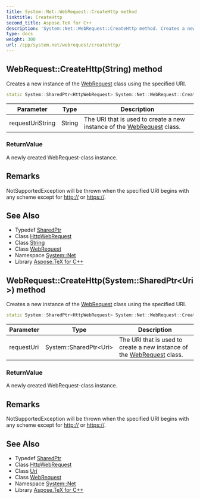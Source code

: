 ```yaml
---
title: System::Net::WebRequest::CreateHttp method
linktitle: CreateHttp
second_title: Aspose.TeX for C++
description: 'System::Net::WebRequest::CreateHttp method. Creates a new instance of the WebRequest class using the specified URI in C++.'
type: docs
weight: 300
url: /cpp/system.net/webrequest/createhttp/
---
```

## WebRequest::CreateHttp(String) method


Creates a new instance of the [WebRequest](../) class using the specified URI.

```cpp
static System::SharedPtr<HttpWebRequest> System::Net::WebRequest::CreateHttp(String requestUriString)
```


| Parameter | Type | Description |
| --- | --- | --- |
| requestUriString | String | The URI that is used to create a new instance of the [WebRequest](../) class. |

### ReturnValue

A newly created WebRequest-class instance.
## Remarks



NotSupportedException will be thrown when the specified URI begins with any scheme except for [http://](http://) or [https://](https://). 

## See Also

* Typedef [SharedPtr](../../../system/sharedptr/)
* Class [HttpWebRequest](../../httpwebrequest/)
* Class [String](../../../system/string/)
* Class [WebRequest](../)
* Namespace [System::Net](../../)
* Library [Aspose.TeX for C++](../../../)
## WebRequest::CreateHttp(System::SharedPtr\<Uri\>) method


Creates a new instance of the [WebRequest](../) class using the specified URI.

```cpp
static System::SharedPtr<HttpWebRequest> System::Net::WebRequest::CreateHttp(System::SharedPtr<Uri> requestUri)
```


| Parameter | Type | Description |
| --- | --- | --- |
| requestUri | System::SharedPtr\<Uri\> | The URI that is used to create a new instance of the [WebRequest](../) class. |

### ReturnValue

A newly created WebRequest-class instance.
## Remarks



NotSupportedException will be thrown when the specified URI begins with any scheme except for [http://](http://) or [https://](https://). 

## See Also

* Typedef [SharedPtr](../../../system/sharedptr/)
* Class [HttpWebRequest](../../httpwebrequest/)
* Class [Uri](../../../system/uri/)
* Class [WebRequest](../)
* Namespace [System::Net](../../)
* Library [Aspose.TeX for C++](../../../)
